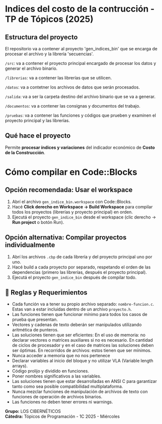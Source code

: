 # Indices del costo de la contrucción - TP de Tópicos (2025)

## Estructura del proyecto

El repositorio va a contener al proyecto 'gen_indices_bin' que se encarga de procesar el archivo y la librería 'secuencias'.

`/src`: va a contener el proyecto principal encargado de procesar los datos y generar el archivo binario.

`/librerias`: va a contener las librerías que se utilicen.

`/datos`: va a contetner los archivos de datos que serán procesados.

`/salida`: va a ser la carpeta destino del archivo binario que se va a generar.

`/documentos`: va a contener las consignas y documentos del trabajo.

`/pruebas`: va a contener las funciones y códigos que prueben y examinen el proyecto principal y las librerías.



## Qué hace el proyecto

Permite **procesar índices y variaciones** del indicador económico de **Costo de la Construcción**.

# Cómo compilar en Code::Blocks

## Opción recomendada: Usar el workspace

1. Abrí el archivo `gen_indice_bin.workspace` con Code::Blocks.
2. Hacé **Click derecho en Workspace → Build Workspace** para compilar todos los proyectos (librerías y proyecto principal) en orden.
3. Ejecutá el proyecto `gen_indice_bin` desde el workspace (clic derecho → **Run project** o botón Run).

## Opción alternativa: Compilar proyectos individualmente

1. Abrí los archivos `.cbp` de cada librería y del proyecto principal uno por uno.
2. Hacé build a cada proyecto por separado, respetando el orden de las dependencias (primero las librerías, después el proyecto principal).
3. Ejecutá el proyecto `gen_indice_bin` después de compilar todo.


## 📌 Reglas y Requerimientos

-  Cada función va a tener su propio archivo separado: `nombre-funcion.c`. Estas van a estar incluidas dentro de un archivo `proyecto.h`.
-  Las funciones tienen que funcionar mínimo para todos los casos de prueba que presentan.
-  Vectores y cadenas de texto deberán ser manipulados utilizando aritmética de punteros.
-  Las soluciones tienen que ser eficientes:
   En el uso de memoria: no declarar vectores o matrices auxiliares si no es necesario.
   En cantidad de ciclos de procesador y en el caso de matrices las soluciones deben ser óptimas.
   En recorridos de archivos: estos tienen que ser mínimos.
-  Nunca acceder a memoria que no nos pertenece
-  Declarar variables al inicio del bloque y no utilizar VLA (Variable length arrays).
-  Código prolijo y dividido en funciones.
-  Poner nombres significativos a las variables.
-  Las soluciones tienen que estar desarrolladas en ANSI C para garantizar tanto como sea posible compatibilidad multiplataforma.
-  Nunca mezclar funciones de manipulación de archivos de texto con funciones de operación de archivos binarios.
-  Las funciones no deben tener errores ni warnings.

**Grupo:** LOS CIBERNÉTICOS  
**Cátedra:** Tópicos de Programación - 1C 2025 - Miércoles
